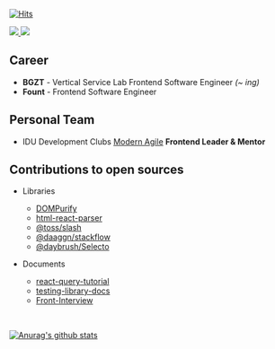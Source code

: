 [![Hits](https://hits.seeyoufarm.com/api/count/incr/badge.svg?url=https%3A%2F%2Fgithub.com%2Fssi02014&count_bg=%2379C83D&title_bg=%23555555&icon=compropago.svg&icon_color=%23E7E7E7&title=hits&edge_flat=false)](https://hits.seeyoufarm.com)
<br />

<div>
  <a href="https://www.linkedin.com/in/%EB%AF%BC%EC%9E%AC-%EC%A0%84-b07774216" target="_blank">
    <img src="https://img.shields.io/badge/LinkedIn-3776AB?style=for-the-badge&logo=linkedin&logoColor=white" />
  </a>
  <a href="https://blog.naver.com/ssi02014" target="_blank">
    <img src="https://img.shields.io/badge/Naver Blog-03C75A?style=for-the-badge&logo=naver&logoColor=white" />
  </a>
</div>

## Career
- <b>BGZT</b> - Vertical Service Lab Frontend Software Engineer <i>(~ ing)</i></b>
- <b>Fount</b> - Frontend Software Engineer 

## Personal Team
- IDU Development Clubs [Modern Agile](https://modern-agile-official-client.vercel.app/) <b> Frontend Leader & Mentor </b>

## Contributions to open sources
- Libraries
  - [DOMPurify](https://github.com/cure53/DOMPurify)
  - [html-react-parser](https://github.com/remarkablemark/html-react-parser)
  - [@toss/slash](https://github.com/toss/slash)
  - [@daaggn/stackflow](https://github.com/daangn/stackflow)
  - [@daybrush/Selecto](https://github.com/daybrush/selecto)

- Documents
  - [react-query-tutorial](https://github.com/ssi02014/react-query-tutorial)
  - [testing-library-docs](https://github.com/testing-library/testing-library-docs)
  - [Front-Interview](https://github.com/ssi02014/Front-Interview)

<br />

[![Anurag's github stats](https://github-readme-stats.vercel.app/api?username=ssi02014)](https://github.com/anuraghazra/github-readme-stats)
